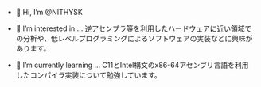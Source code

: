 - 👋 Hi, I’m @NITHYSK
- 👀 I’m interested in ...
逆アセンブラ等を利用したハードウェアに近い領域での分析や、低レベルプログラミングによるソフトウェアの実装などに興味があります。

- 🌱 I’m currently learning ...
C11とIntel構文のx86-64アセンブリ言語を利用したコンパイラ実装について勉強しています。

<!---
NITHYSK/NITHYSK is a ✨ special ✨ repository because its `README.md` (this file) appears on your GitHub profile.
You can click the Preview link to take a look at your changes.
--->
